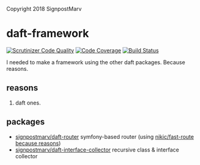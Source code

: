 Copyright 2018 SignpostMarv

# daft-framework
[![Scrutinizer Code Quality](https://scrutinizer-ci.com/g/SignpostMarv/daft-framework/badges/quality-score.png?b=master)](https://scrutinizer-ci.com/g/SignpostMarv/daft-interface-collector/?branch=master)
[![Code Coverage](https://scrutinizer-ci.com/g/SignpostMarv/daft-framework/badges/coverage.png?b=master)](https://scrutinizer-ci.com/g/SignpostMarv/daft-interface-collector/?branch=master)
[![Build Status](https://scrutinizer-ci.com/g/SignpostMarv/daft-framework/badges/build.png?b=master)](https://scrutinizer-ci.com/g/SignpostMarv/daft-framework/build-status/master)

I needed to make a framework using the other daft packages. Because reasons.

## reasons

1) daft ones.

## packages
* [signpostmarv/daft-router](https://github.com/SignpostMarv/daft-router) symfony-based router (using [nikic/fast-route](https://github.com/nikic/fastroute) [because reasons](https://github.com/SignpostMarv/daft-router#reasons))
* [signpostmarv/daft-interface-collector](https://github.com/SignpostMarv/daft-router) recursive class & interface collector
